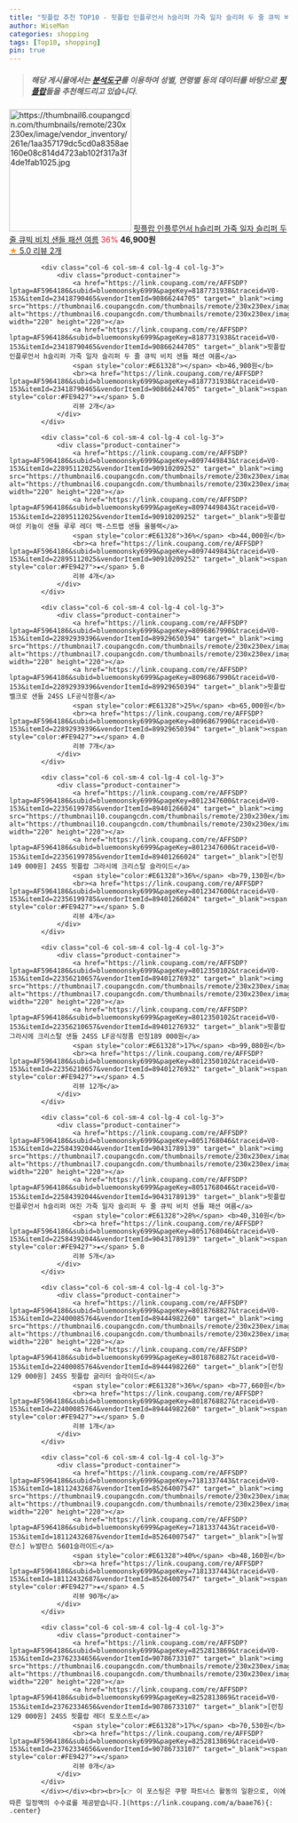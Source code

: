 ```yaml
---
title: "핏플랍 추천 TOP10 - 핏플랍 인플루언서 h슬리퍼 가죽 일자 슬리퍼 두 줄 큐빅 비치 샌들 패션 여름"
author: WiseMan
categories: shopping
tags: [Top10, shopping]
pin: true
---
```


> ##### 해당 게시물에서는 [**분석도구**](https://itemscout.io/)를 이용하여 **성별**, **연령별** 등의 데이터를 바탕으로 [**핏플랍**](https://link.coupang.com/a/baae76)들을 추천해드리고 있습니다.
<div class="container"><div class="row">
            <div class="col-6 col-sm-4 col-lg-4 col-lg-3">
                <div class="product-container">
                    <a href="https://link.coupang.com/re/AFFSDP?lptag=AF5964186&subid=bluemoonsky6999&pageKey=8187731938&traceid=V0-153&itemId=23418790465&vendorItemId=90866244705" target="_blank"><img src="https://thumbnail6.coupangcdn.com/thumbnails/remote/230x230ex/image/vendor_inventory/261e/1aa357179dc5cd0a8358ae160e08c814d4723ab102f317a3f4de1fab1025.jpg" alt="https://thumbnail6.coupangcdn.com/thumbnails/remote/230x230ex/image/vendor_inventory/261e/1aa357179dc5cd0a8358ae160e08c814d4723ab102f317a3f4de1fab1025.jpg" width="220" height="220"></a>
                    <a href="https://link.coupang.com/re/AFFSDP?lptag=AF5964186&subid=bluemoonsky6999&pageKey=8187731938&traceid=V0-153&itemId=23418790465&vendorItemId=90866244705" target="_blank">핏플랍 인플루언서 h슬리퍼 가죽 일자 슬리퍼 두 줄 큐빅 비치 샌들 패션 여름</a>
                    <span style="color:#E61328">36%</span> <b>46,900원</b>
                    <br><a href="https://link.coupang.com/re/AFFSDP?lptag=AF5964186&subid=bluemoonsky6999&pageKey=8187731938&traceid=V0-153&itemId=23418790465&vendorItemId=90866244705" target="_blank"><span style="color:#FE9427">★</span> 5.0
                    리뷰 2개</a>
                </div>
            </div>
            
            <div class="col-6 col-sm-4 col-lg-4 col-lg-3">
                <div class="product-container">
                    <a href="https://link.coupang.com/re/AFFSDP?lptag=AF5964186&subid=bluemoonsky6999&pageKey=8187731938&traceid=V0-153&itemId=23418790465&vendorItemId=90866244705" target="_blank"><img src="https://thumbnail6.coupangcdn.com/thumbnails/remote/230x230ex/image/vendor_inventory/261e/1aa357179dc5cd0a8358ae160e08c814d4723ab102f317a3f4de1fab1025.jpg" alt="https://thumbnail6.coupangcdn.com/thumbnails/remote/230x230ex/image/vendor_inventory/261e/1aa357179dc5cd0a8358ae160e08c814d4723ab102f317a3f4de1fab1025.jpg" width="220" height="220"></a>
                    <a href="https://link.coupang.com/re/AFFSDP?lptag=AF5964186&subid=bluemoonsky6999&pageKey=8187731938&traceid=V0-153&itemId=23418790465&vendorItemId=90866244705" target="_blank">핏플랍 인플루언서 h슬리퍼 가죽 일자 슬리퍼 두 줄 큐빅 비치 샌들 패션 여름</a>
                    <span style="color:#E61328"></span> <b>46,900원</b>
                    <br><a href="https://link.coupang.com/re/AFFSDP?lptag=AF5964186&subid=bluemoonsky6999&pageKey=8187731938&traceid=V0-153&itemId=23418790465&vendorItemId=90866244705" target="_blank"><span style="color:#FE9427">★</span> 5.0
                    리뷰 2개</a>
                </div>
            </div>
            
            <div class="col-6 col-sm-4 col-lg-4 col-lg-3">
                <div class="product-container">
                    <a href="https://link.coupang.com/re/AFFSDP?lptag=AF5964186&subid=bluemoonsky6999&pageKey=8097449843&traceid=V0-153&itemId=22895112025&vendorItemId=90910209252" target="_blank"><img src="https://thumbnail6.coupangcdn.com/thumbnails/remote/230x230ex/image/vendor_inventory/05ac/b3ac589a35077eefe435c269af3f35cd054aeefceba8f0bcc4bdc47d7af2.jpg" alt="https://thumbnail6.coupangcdn.com/thumbnails/remote/230x230ex/image/vendor_inventory/05ac/b3ac589a35077eefe435c269af3f35cd054aeefceba8f0bcc4bdc47d7af2.jpg" width="220" height="220"></a>
                    <a href="https://link.coupang.com/re/AFFSDP?lptag=AF5964186&subid=bluemoonsky6999&pageKey=8097449843&traceid=V0-153&itemId=22895112025&vendorItemId=90910209252" target="_blank">핏플랍 여성 키높이 샌들 루루 레더 백-스트랩 샌들 올블랙</a>
                    <span style="color:#E61328">36%</span> <b>44,000원</b>
                    <br><a href="https://link.coupang.com/re/AFFSDP?lptag=AF5964186&subid=bluemoonsky6999&pageKey=8097449843&traceid=V0-153&itemId=22895112025&vendorItemId=90910209252" target="_blank"><span style="color:#FE9427">★</span> 5.0
                    리뷰 4개</a>
                </div>
            </div>
            
            <div class="col-6 col-sm-4 col-lg-4 col-lg-3">
                <div class="product-container">
                    <a href="https://link.coupang.com/re/AFFSDP?lptag=AF5964186&subid=bluemoonsky6999&pageKey=8096867990&traceid=V0-153&itemId=22892939396&vendorItemId=89929650394" target="_blank"><img src="https://thumbnail7.coupangcdn.com/thumbnails/remote/230x230ex/image/vendor_inventory/09ff/82876c67d9dc07c5dbe0fe6bc3d083c70a37656e114de6caafa2d6ea0f29.jpg" alt="https://thumbnail7.coupangcdn.com/thumbnails/remote/230x230ex/image/vendor_inventory/09ff/82876c67d9dc07c5dbe0fe6bc3d083c70a37656e114de6caafa2d6ea0f29.jpg" width="220" height="220"></a>
                    <a href="https://link.coupang.com/re/AFFSDP?lptag=AF5964186&subid=bluemoonsky6999&pageKey=8096867990&traceid=V0-153&itemId=22892939396&vendorItemId=89929650394" target="_blank">핏플랍 벨크로 샌들 24SS LF공식정품</a>
                    <span style="color:#E61328">25%</span> <b>65,000원</b>
                    <br><a href="https://link.coupang.com/re/AFFSDP?lptag=AF5964186&subid=bluemoonsky6999&pageKey=8096867990&traceid=V0-153&itemId=22892939396&vendorItemId=89929650394" target="_blank"><span style="color:#FE9427">★</span> 4.0
                    리뷰 7개</a>
                </div>
            </div>
            
            <div class="col-6 col-sm-4 col-lg-4 col-lg-3">
                <div class="product-container">
                    <a href="https://link.coupang.com/re/AFFSDP?lptag=AF5964186&subid=bluemoonsky6999&pageKey=8012347600&traceid=V0-153&itemId=22356199785&vendorItemId=89401266024" target="_blank"><img src="https://thumbnail10.coupangcdn.com/thumbnails/remote/230x230ex/image/vendor_inventory/8842/d89c52eab8cb208664cd106f1db36c2ac2901404922b4d729636f369a9cb.jpg" alt="https://thumbnail10.coupangcdn.com/thumbnails/remote/230x230ex/image/vendor_inventory/8842/d89c52eab8cb208664cd106f1db36c2ac2901404922b4d729636f369a9cb.jpg" width="220" height="220"></a>
                    <a href="https://link.coupang.com/re/AFFSDP?lptag=AF5964186&subid=bluemoonsky6999&pageKey=8012347600&traceid=V0-153&itemId=22356199785&vendorItemId=89401266024" target="_blank">[런칭149 000원] 24SS 핏플랍 그라시에 크리스탈 슬라이드</a>
                    <span style="color:#E61328">36%</span> <b>79,130원</b>
                    <br><a href="https://link.coupang.com/re/AFFSDP?lptag=AF5964186&subid=bluemoonsky6999&pageKey=8012347600&traceid=V0-153&itemId=22356199785&vendorItemId=89401266024" target="_blank"><span style="color:#FE9427">★</span> 5.0
                    리뷰 4개</a>
                </div>
            </div>
            
            <div class="col-6 col-sm-4 col-lg-4 col-lg-3">
                <div class="product-container">
                    <a href="https://link.coupang.com/re/AFFSDP?lptag=AF5964186&subid=bluemoonsky6999&pageKey=8012350102&traceid=V0-153&itemId=22356210657&vendorItemId=89401276932" target="_blank"><img src="https://thumbnail7.coupangcdn.com/thumbnails/remote/230x230ex/image/vendor_inventory/7ed4/12f62fbba5aad4cd455d222d6e0e32cd706fb0f8837bb7d0417726b81eb7.jpg" alt="https://thumbnail7.coupangcdn.com/thumbnails/remote/230x230ex/image/vendor_inventory/7ed4/12f62fbba5aad4cd455d222d6e0e32cd706fb0f8837bb7d0417726b81eb7.jpg" width="220" height="220"></a>
                    <a href="https://link.coupang.com/re/AFFSDP?lptag=AF5964186&subid=bluemoonsky6999&pageKey=8012350102&traceid=V0-153&itemId=22356210657&vendorItemId=89401276932" target="_blank">핏플랍 그라시에 크리스탈 샌들 24SS LF공식정품 런칭189 000원</a>
                    <span style="color:#E61328">17%</span> <b>99,080원</b>
                    <br><a href="https://link.coupang.com/re/AFFSDP?lptag=AF5964186&subid=bluemoonsky6999&pageKey=8012350102&traceid=V0-153&itemId=22356210657&vendorItemId=89401276932" target="_blank"><span style="color:#FE9427">★</span> 4.5
                    리뷰 12개</a>
                </div>
            </div>
            
            <div class="col-6 col-sm-4 col-lg-4 col-lg-3">
                <div class="product-container">
                    <a href="https://link.coupang.com/re/AFFSDP?lptag=AF5964186&subid=bluemoonsky6999&pageKey=8051768046&traceid=V0-153&itemId=22584392044&vendorItemId=90431789139" target="_blank"><img src="https://thumbnail7.coupangcdn.com/thumbnails/remote/230x230ex/image/vendor_inventory/ceab/a49af49551aa1c61afffe3522727fff8f4ea50271ba67afd3b1b984cc5e9.jpg" alt="https://thumbnail7.coupangcdn.com/thumbnails/remote/230x230ex/image/vendor_inventory/ceab/a49af49551aa1c61afffe3522727fff8f4ea50271ba67afd3b1b984cc5e9.jpg" width="220" height="220"></a>
                    <a href="https://link.coupang.com/re/AFFSDP?lptag=AF5964186&subid=bluemoonsky6999&pageKey=8051768046&traceid=V0-153&itemId=22584392044&vendorItemId=90431789139" target="_blank">핏플랍 인플루언서 h슬리퍼 여진 가죽 일자 슬리퍼 두 줄 큐빅 비치 샌들 패션 여름</a>
                    <span style="color:#E61328">28%</span> <b>40,310원</b>
                    <br><a href="https://link.coupang.com/re/AFFSDP?lptag=AF5964186&subid=bluemoonsky6999&pageKey=8051768046&traceid=V0-153&itemId=22584392044&vendorItemId=90431789139" target="_blank"><span style="color:#FE9427">★</span> 5.0
                    리뷰 5개</a>
                </div>
            </div>
            
            <div class="col-6 col-sm-4 col-lg-4 col-lg-3">
                <div class="product-container">
                    <a href="https://link.coupang.com/re/AFFSDP?lptag=AF5964186&subid=bluemoonsky6999&pageKey=8018768827&traceid=V0-153&itemId=22400085764&vendorItemId=89444982260" target="_blank"><img src="https://thumbnail6.coupangcdn.com/thumbnails/remote/230x230ex/image/vendor_inventory/99e2/71fda7a71675a51eb03964d909b0876ffdc16be649b8ebd22570c677e47b.jpg" alt="https://thumbnail6.coupangcdn.com/thumbnails/remote/230x230ex/image/vendor_inventory/99e2/71fda7a71675a51eb03964d909b0876ffdc16be649b8ebd22570c677e47b.jpg" width="220" height="220"></a>
                    <a href="https://link.coupang.com/re/AFFSDP?lptag=AF5964186&subid=bluemoonsky6999&pageKey=8018768827&traceid=V0-153&itemId=22400085764&vendorItemId=89444982260" target="_blank">[런칭129 000원] 24SS 핏플랍 글리터 슬라이드</a>
                    <span style="color:#E61328">36%</span> <b>77,660원</b>
                    <br><a href="https://link.coupang.com/re/AFFSDP?lptag=AF5964186&subid=bluemoonsky6999&pageKey=8018768827&traceid=V0-153&itemId=22400085764&vendorItemId=89444982260" target="_blank"><span style="color:#FE9427">★</span> 5.0
                    리뷰 1개</a>
                </div>
            </div>
            
            <div class="col-6 col-sm-4 col-lg-4 col-lg-3">
                <div class="product-container">
                    <a href="https://link.coupang.com/re/AFFSDP?lptag=AF5964186&subid=bluemoonsky6999&pageKey=7181337443&traceid=V0-153&itemId=18112432687&vendorItemId=85264007547" target="_blank"><img src="https://thumbnail9.coupangcdn.com/thumbnails/remote/230x230ex/image/rs_quotation_api/2bugvfh5/eb96ba3f150f4108ab7d9e2efec6cee2.JPG" alt="https://thumbnail9.coupangcdn.com/thumbnails/remote/230x230ex/image/rs_quotation_api/2bugvfh5/eb96ba3f150f4108ab7d9e2efec6cee2.JPG" width="220" height="220"></a>
                    <a href="https://link.coupang.com/re/AFFSDP?lptag=AF5964186&subid=bluemoonsky6999&pageKey=7181337443&traceid=V0-153&itemId=18112432687&vendorItemId=85264007547" target="_blank">[뉴발란스] 뉴발란스 5601슬라이드</a>
                    <span style="color:#E61328">40%</span> <b>48,160원</b>
                    <br><a href="https://link.coupang.com/re/AFFSDP?lptag=AF5964186&subid=bluemoonsky6999&pageKey=7181337443&traceid=V0-153&itemId=18112432687&vendorItemId=85264007547" target="_blank"><span style="color:#FE9427">★</span> 4.5
                    리뷰 90개</a>
                </div>
            </div>
            
            <div class="col-6 col-sm-4 col-lg-4 col-lg-3">
                <div class="product-container">
                    <a href="https://link.coupang.com/re/AFFSDP?lptag=AF5964186&subid=bluemoonsky6999&pageKey=8252813869&traceid=V0-153&itemId=23762334656&vendorItemId=90786733107" target="_blank"><img src="https://thumbnail6.coupangcdn.com/thumbnails/remote/230x230ex/image/vendor_inventory/9089/79794deeb23a21b1e54a5c8227fa7ff16124460794775fdfc795f9250913.jpg" alt="https://thumbnail6.coupangcdn.com/thumbnails/remote/230x230ex/image/vendor_inventory/9089/79794deeb23a21b1e54a5c8227fa7ff16124460794775fdfc795f9250913.jpg" width="220" height="220"></a>
                    <a href="https://link.coupang.com/re/AFFSDP?lptag=AF5964186&subid=bluemoonsky6999&pageKey=8252813869&traceid=V0-153&itemId=23762334656&vendorItemId=90786733107" target="_blank">[런칭129 000원] 24SS 핏플랍 레더 토포스트</a>
                    <span style="color:#E61328">17%</span> <b>70,530원</b>
                    <br><a href="https://link.coupang.com/re/AFFSDP?lptag=AF5964186&subid=bluemoonsky6999&pageKey=8252813869&traceid=V0-153&itemId=23762334656&vendorItemId=90786733107" target="_blank"><span style="color:#FE9427">★</span> 
                    리뷰 0개</a>
                </div>
            </div>
            </div></div><br><br>[👉 이 포스팅은 쿠팡 파트너스 활동의 일환으로, 이에 따른 일정액의 수수료를 제공받습니다.](https://link.coupang.com/a/baae76){: .center}